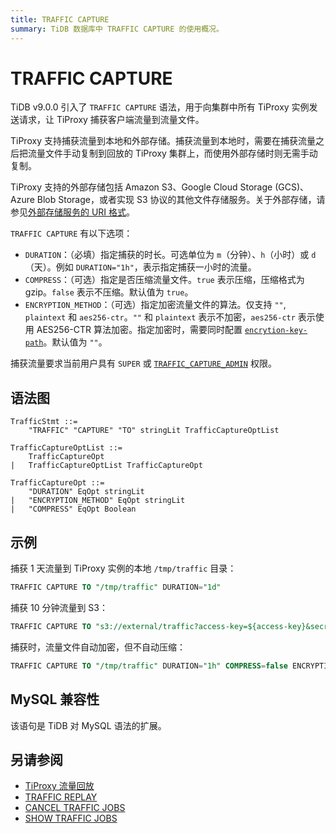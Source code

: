```yaml
---
title: TRAFFIC CAPTURE
summary: TiDB 数据库中 TRAFFIC CAPTURE 的使用概况。
---
```


# TRAFFIC CAPTURE

TiDB v9.0.0 引入了 `TRAFFIC CAPTURE` 语法，用于向集群中所有 TiProxy 实例发送请求，让 TiProxy 捕获客户端流量到流量文件。

TiProxy 支持捕获流量到本地和外部存储。捕获流量到本地时，需要在捕获流量之后把流量文件手动复制到回放的 TiProxy 集群上，而使用外部存储时则无需手动复制。

TiProxy 支持的外部存储包括 Amazon S3、Google Cloud Storage (GCS)、Azure Blob Storage，或者实现 S3 协议的其他文件存储服务。关于外部存储，请参见[外部存储服务的 URI 格式](/external-storage-uri.md)。

`TRAFFIC CAPTURE` 有以下选项：

- `DURATION`：（必填）指定捕获的时长。可选单位为 `m`（分钟）、`h`（小时）或 `d`（天）。例如 `DURATION="1h"`，表示指定捕获一小时的流量。
- `COMPRESS`：（可选）指定是否压缩流量文件。`true` 表示压缩，压缩格式为 gzip。`false` 表示不压缩。默认值为 `true`。
- `ENCRYPTION_METHOD`：（可选）指定加密流量文件的算法。仅支持 `""`, `plaintext` 和 `aes256-ctr`。`""` 和 `plaintext` 表示不加密，`aes256-ctr` 表示使用 AES256-CTR 算法加密。指定加密时，需要同时配置 [`encrytion-key-path`](/tiproxy/tiproxy-configuration.md#encryption-key-path)。默认值为 `""`。

捕获流量要求当前用户具有 `SUPER` 或 [`TRAFFIC_CAPTURE_ADMIN`](/privilege-management.md#动态权限) 权限。

## 语法图

```ebnf+diagram
TrafficStmt ::=
    "TRAFFIC" "CAPTURE" "TO" stringLit TrafficCaptureOptList

TrafficCaptureOptList ::=
    TrafficCaptureOpt
|   TrafficCaptureOptList TrafficCaptureOpt

TrafficCaptureOpt ::=
    "DURATION" EqOpt stringLit
|   "ENCRYPTION_METHOD" EqOpt stringLit
|   "COMPRESS" EqOpt Boolean
```

## 示例

捕获 1 天流量到 TiProxy 实例的本地 `/tmp/traffic` 目录：

```sql
TRAFFIC CAPTURE TO "/tmp/traffic" DURATION="1d"
```

捕获 10 分钟流量到 S3：

```sql
TRAFFIC CAPTURE TO "s3://external/traffic?access-key=${access-key}&secret-access-key=${secret-access-key}" DURATION="10m"
```

捕获时，流量文件自动加密，但不自动压缩：

```sql
TRAFFIC CAPTURE TO "/tmp/traffic" DURATION="1h" COMPRESS=false ENCRYPTION_METHOD="aes256-ctr"
```

## MySQL 兼容性

该语句是 TiDB 对 MySQL 语法的扩展。

## 另请参阅

* [TiProxy 流量回放](/tiproxy/tiproxy-traffic-replay.md)
* [TRAFFIC REPLAY](/sql-statements/sql-statement-traffic-replay.md)
* [CANCEL TRAFFIC JOBS](/sql-statements/sql-statement-cancel-traffic-jobs.md)
* [SHOW TRAFFIC JOBS](/sql-statements/sql-statement-show-traffic-jobs.md)
